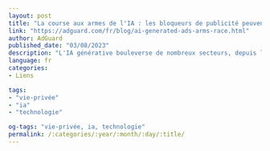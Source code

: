 ```yaml
---
layout: post
title: "La course aux armes de l'IA : les bloqueurs de publicité peuvent-ils faire face aux publicités générées par l'IA ?"
link: "https://adguard.com/fr/blog/ai-generated-ads-arms-race.html"
author: AdGuard
published_date: "03/08/2023"
description: "L'IA générative bouleverse de nombreux secteurs, depuis l'art numérique jusqu'au codage et à la découverte de médicaments. Alors que certains se préparent encore à l'impact total des changements qu'apportera la révolution de l'IA, d'autres sont en train de subir une transformation de l'IA - ou un relookage - en temps réel. Le secteur de la publicité en ligne en est le meilleur exemple."
language: fr
categories:
- Liens

tags:
- "vie-privée"
- "ia"
- "technologie"

og-tags: "vie-privée, ia, technologie"
permalink: /:categories/:year/:month/:day/:title/
---
```

